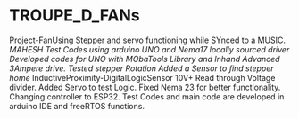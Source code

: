 # TROUPE_D_FANs
Project-FanUsing Stepper and servo functioning while SYnced to a MUSIC. _MAHESH
Test Codes using arduino UNO and Nema17 locally sourced driver
Developed codes for UNO with MObaTools Library and Inhand Advanced 3Ampere drive. 
Tested stepper Rotation 
Added a Sensor to find stepper home_ InductiveProximity-DigitalLogicSensor 10V+ Read through Voltage divider.
Added Servo to test Logic. 
Fixed Nema 23 for better functionality.
Changing controller to ESP32.
Test Codes and main code are developed in arduino IDE and freeRTOS functions.
